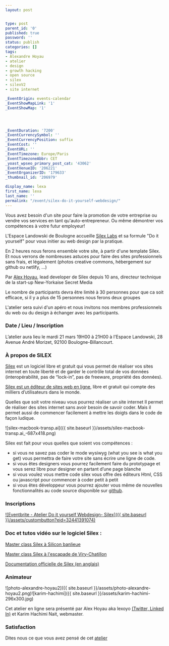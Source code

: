 ```yaml
---
layout: post


type: post
parent_id: '0'
published: true
password: ''
status: publish
categories: []
tags:
- Alexandre Hoyau
- atelier
- design
- growth hacking
- open source
- silex
- silexV2
- site internet

_EventOrigin: events-calendar
_EventShowMapLink: '1'
_EventShowMap: '1'




_EventDuration: '7200'
_EventCurrencySymbol: ''
_EventCurrencyPosition: suffix
_EventCost: ''
_EventURL: ''
_EventTimezone: Europe/Paris
_EventTimezoneAbbr: CET
_yoast_wpseo_primary_post_cat: '43062'
_EventVenueID: '206221'
_EventOrganizerID: '179633'
_thumbnail_id: '206979'

display_name: lexa
first_name: lexa
last_name: ''
permalink: "/event/silex-do-it-yourself-webdesign/"
---
```


Vous avez besoin d'un site pour faire la promotion de votre entreprise ou vendre vos services en tant qu'auto-entrepreneur. Ou même démontrer vos compétences à votre futur employeur!

L'Espace Landowski de Boulogne accueille [Silex Labs](https://www.silexlabs.org) et sa formule "Do it yourself" pour vous initier au web design par la pratique.

En 2 heures nous ferons ensemble votre site, à partir d'une template Silex. Et nous verrons de nombreuses astuces pour faire des sites professionnels sans frais, et légalement (photos creative commons, hébergement sur github ou netlify, ...)

Par [Alex Hoyau](https://www.linkedin.com/in/webappdev), lead developer de Silex depuis 10 ans, directeur technique de la start-up New-Yorkaise Secret Media

Le nombre de participants devra être limité à 30 personnes pour que ca soit efficace, si il y a plus de 15 personnes nous ferons deux groupes

L'atelier sera suivi d'un apéro et nous invitons nos membres professionnels du web ou du design à échanger avec les participants.

>


### **Date / Lieu / Inscription**

L’atelier aura lieu le mardi 21 mars 19H00 à 21H00 à l'Espace Landowski, 28 Avenue André Morizet, 92100 Boulogne-Billancourt.

### **À propos de SILEX**

[Silex](http://www.silex.me/) est un logiciel libre et gratuit qui vous permet de réaliser vos sites internet en toute liberté et de garder le contrôle total de vos données (interopérabilité, pas de “lock-in”, pas de freeware, propriété des données).

[Silex est un éditeur de sites web en ligne](http://www.silex.me/), libre et gratuit qui compte des milliers d’utilisateurs dans le monde.

Quelles que soit votre niveau vous pourrez réaliser un site internet Il permet de réaliser des sites internet sans avoir besoin de savoir coder. Mais il permet aussi de commencer facilement à mettre les doigts dans le code de façon ludique.

![silex-macbook-transp.ai]({{ site.baseurl }}/assets/silex-macbook-transp.ai_-687x418.png)

Silex est fait pour vous quelles que soient vos compétences
: 
*   si vous ne savez pas coder le mode wysiwyg (what you see is what you get) vous permettra de faire votre site sans écrire une ligne de code.
*   si vous êtes designers vous pourrez facilement faire du prototypage et vous serez libre pour designer en partant d’une page blanche
*   si vous voulez vous mettre code silex vous offre des éditeurs Html, CSS ou javascript pour commencer à coder petit à petit
*   si vous êtes développeur vous pourrez ajouter vous même de nouvelles fonctionnalités au code source disponible sur [github](https://github.com/silexlabs/Silex).

### Inscriptions

[![Eventbrite - Atelier Do it yourself Webdesign- Silex]({{ site.baseurl }}/assets/custombutton?eid=32441391074)](https://www.eventbrite.fr/e/billets-atelier-do-it-yourself-webdesign-silex-32441391074?ref=ebtn)

### Doc et tutos vidéo sur le logiciel Silex :

[Master class Silex à Silicon banlieue](https://www.youtube.com/playlist?list=PLLW5YfXlahjNucRoKj4fAal17fNlPmeht)

[Master class Silex à l'escapade de Viry-Chatillon](https://www.silexlabs.org/compte-rendu-video-de-latelier-silex-a-lescapade/)

[Documentation officielle de Silex (en anglais)](https://github.com/silexlabs/Silex/wiki)

### Animateur

![photo-alexandre-hoyau2]({{ site.baseurl }}/assets/photo-alexandre-hoyau2.png)![karim-hachimi]({{ site.baseurl }}/assets/karim-hachimi-296x300.jpg)

Cet atelier en ligne sera présenté par Alex Hoyau aka lexoyo [(Twitter, Linked In)](https://linkedin.com/in/webappdev) et Karim Hachimi Nait, webmaster.

### Satisfaction

Dites nous ce que vous avez pensé de cet [atelier](http://framaforms.org/questionnaire-de-satisfaction-silex-1490118808)